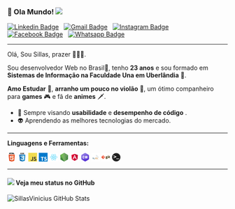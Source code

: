 ### 👋 Ola Mundo!  <img src="https://github.com/TheDudeThatCode/TheDudeThatCode/blob/master/Assets/Earth.gif" width="24px">

[![Linkedin Badge](https://img.shields.io/badge/-SillasVinicius-blue?style=flat-square&logo=Linkedin&logoColor=white&link=https://www.linkedin.com/in/sillas-vinícius-840967169)](https://www.linkedin.com/in/sillas-vinícius-840967169)
&nbsp;
[![Gmail Badge](https://img.shields.io/badge/-sillasvinicius0403@gmail.com-c14438?style=flat-square&logo=Gmail&logoColor=white&link=mailto:sillasvinicius0403@gmail.com)](mailto:sillasvinicius0403@gmail.com)
&nbsp;
[![Instagram Badge](https://img.shields.io/badge/-sillas.exe-purple?style=flat-square&logo=Instagram&logoColor=white&link=https://www.instagram.com/sillas.exe/?hl=pt-br)](https://www.instagram.com/sillas.exe/?hl=pt-br)
&nbsp;
[![Facebook Badge](https://img.shields.io/badge/-SillasViniciusBarbosaBraga-blue?style=flat-square&logo=Facebook&logoColor=white&link=https://www.facebook.com/people/Sillas-Vinicius/100008152723069)](https://www.facebook.com/people/Sillas-Vinicius/100008152723069)
&nbsp;
[![Whatsapp Badge](https://img.shields.io/badge/-SillasVinicius-green?style=flat-square&logo=Whatsapp&logoColor=white&link=https://api.whatsapp.com/send?phone=5531984180449)](https://api.whatsapp.com/send?phone=5531984180449)
</br>

---- 

Olá, Sou Sillas, prazer 👋👋👋. 

Sou desenvolvedor Web no Brasil💚, tenho **23 anos**  e sou formado em **Sistemas de Informação na Faculdade Una em Uberlândia** 🧐. 

**Amo Estudar** 📕, **arranho um pouco no violão** 🎸, um ótimo companheiro para **games** 🎮 e fã de **animes** 🗡. 

* 💫 Sempre visando **usabilidade** e **desempenho de código** .
* 👽 Aprendendo as melhores tecnologias do mercado.

----

**Linguagens e Ferramentas:**  

<code><img height="20" src="https://raw.githubusercontent.com/github/explore/80688e429a7d4ef2fca1e82350fe8e3517d3494d/topics/html/html.png"></code>
<code><img height="20" src="https://raw.githubusercontent.com/github/explore/80688e429a7d4ef2fca1e82350fe8e3517d3494d/topics/css/css.png"></code>
<code><img height="20" src="https://raw.githubusercontent.com/github/explore/80688e429a7d4ef2fca1e82350fe8e3517d3494d/topics/javascript/javascript.png"></code>
<code><img height="20" src="https://raw.githubusercontent.com/github/explore/80688e429a7d4ef2fca1e82350fe8e3517d3494d/topics/typescript/typescript.png"></code>
<code><img height="20" src="https://raw.githubusercontent.com/github/explore/80688e429a7d4ef2fca1e82350fe8e3517d3494d/topics/react/react.png"></code>
<code><img height="20" src="https://raw.githubusercontent.com/github/explore/80688e429a7d4ef2fca1e82350fe8e3517d3494d/topics/nodejs/nodejs.png"></code>
<code><img height="20" src="https://raw.githubusercontent.com/github/explore/80688e429a7d4ef2fca1e82350fe8e3517d3494d/topics/angular/angular.png"></code>
<code><img height="20" src="https://raw.githubusercontent.com/github/explore/80688e429a7d4ef2fca1e82350fe8e3517d3494d/topics/csharp/csharp.png"></code>
<code><img height="20" src="https://raw.githubusercontent.com/github/explore/80688e429a7d4ef2fca1e82350fe8e3517d3494d/topics/mysql/mysql.png"></code>
<code><img height="20" src="https://raw.githubusercontent.com/github/explore/80688e429a7d4ef2fca1e82350fe8e3517d3494d/topics/git/git.png"></code>
<code><img height="20" src="https://raw.githubusercontent.com/github/explore/80688e429a7d4ef2fca1e82350fe8e3517d3494d/topics/terminal/terminal.png"></code>

----

#### <img src="https://media.giphy.com/media/VgCDAzcKvsR6OM0uWg/giphy.gif" width="50"> Veja meu status no GitHub
   
![SillasVinicius GitHub Stats](https://github-readme-stats.vercel.app/api?username=SillasVinicius&show_icons=true)
